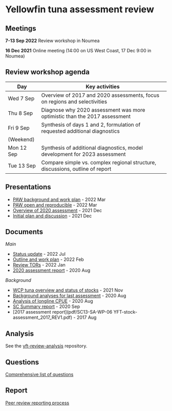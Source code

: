 # Yellowfin tuna assessment review

## Meetings

**7-13 Sep 2022** Review workshop in Noumea

**16 Dec 2021** Online meeting (14:00 on US West Coast, 17 Dec 9:00 in Noumea)

## Review workshop agenda

Day        | Key activities
---------- | -----------------------------------------------------------------------------
Wed 7 Sep  | Overview of 2017 and 2020 assessments, focus on regions and selectivities
Thu 8 Sep  | Diagnose why 2020 assessment was more optimistic than the 2017 assessment
Fri 9 Sep  | Synthesis of days 1 and 2, formulation of requested additional diagnostics
(Weekend)  |
Mon 12 Sep | Synthesis of additional diagnostics, model development for 2023 assessment
Tue 13 Sep | Compare simple vs. complex regional structure, discussions, outline of report

## Presentations

- [PAW background and work plan](pdf/yft_review_2022_03_31_paw_background.pdf) - 2022 Mar
- [PAW open and reproducible](pdf/yft_review_2022_03_31_paw_reproducible.pdf) - 2022 Mar
- [Overview of 2020 assessment](pdf/yft_review_2021_12_17_assmt.pdf) - 2021 Dec
- [Initial plan and discussion](pdf/yft_review_2021_12_17_plan.pdf) - 2021 Dec

## Documents

*Main*

- [Status update](pdf/WCPFC-SC18-SA-IP-08_YFT_review_status_update.pdf) - 2022 Jul
- [Outline and work plan](pdf/yft_review_2022_02_25_outline.pdf) - 2022 Feb
- [Review TORs](pdf/WCPFC-SC17-SA-WP-06_Rev_YFT_peer_rev_TOR_Final_after_SC17.pdf) - 2022 Jan
- [2020 assessment report](pdf/WCPFC-SC16-SA-WP-04_YFT_stock_assessment_2020_Rev3.pdf) - 2020 Aug

*Background*

- [WCP tuna overview and status of stocks](pdf/Hare_21_western_central_Pacific_tuna_fishery_stock_overview_2020.pdf) - 2021 Nov
- [Background analyses for last assessment](pdf/WCPFC-SC16-SA-IP-06_BET_YFT_assess_back_analysesFNL.pdf) - 2020 Aug
- [Analysis of longline CPUE](pdf/WCPFC-SC16-SA-IP-07_CPUE_anal_bet_yft_FINAL.pdf) - 2020 Aug
- [SC Summary report](pdf/SC16_Summary_Report_adopted_on_06Nov2020_Att_A_fixed_Para_228_176_fixed.pdf) - 2020 Sep
- [2017 assessment report](pdf/SC13-SA-WP-06 YFT-stock-assessment_2017_REV1.pdf) - 2017 Aug

## Analysis

See the
[yft-review-analysis](https://github.com/PacificCommunity/ofp-sam-yft-review-analysis)
repository.

## Questions

[Comprehensive list of questions](notes/questions.md)

## Report

[Peer review reporting process](report/process.md)
